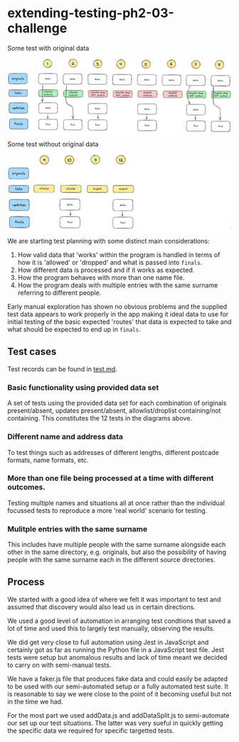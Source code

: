 # extending-testing-ph2-03-challenge

Some test with original data

![combinations with originals](images/has_originals2.png)

Some test without original data

![combinations without originals](images/no_originals5.png)

We are starting test planning with some distinct main considerations:
1. How valid data that 'works' within the program is handled in terms of how it is 'allowed' or 'dropped' and what is passed into `finals`.
2. How different data is processed and if it works as expected.
3. How the program behaves with more than one name file.
4. How the program deals with multiple entries with the same surname referring to different people.

Early manual exploration has shown no obvious problems and the supplied test data appears to work properly in the app making it ideal data to use for initial testing of the basic expected 'routes' that data is expected to take and what should be expected to end up in `finals`.

## Test cases

Test records can be found in [test.md](https://github.com/pablisch/extending-testing-ph2-03-challenge/blob/main/Tests.md).

### Basic functionality using provided data set

A set of tests using the provided data set for each combination of originals present/absent, updates present/absent, allowlist/droplist containing/not containing. This constitutes the 12 tests in the diagrams above.

### Different name and address data

To test things such as addresses of different lengths, different postcade formats, name formats, etc.

### More than one file being processed at a time with different outcomes.

Testing multiple names and situations all at once rather than the individual focussed tests to reproduce a more 'real world' scenario for testing.

### Mulitple entries with the same surname

This includes have multiple people with the same surname alongside each other in the same directory, e.g. originals, but also the possibility of having people with the same surname each in the different source directories.

## Process

We started with a good idea of where we felt it was important to test and assumed that discovery would also lead us in certain directions.

We used a good level of automation in arranging test condtions that saved a lot of time and used this to largely test manually, observing the results.

We did get very close to full automation using Jest in JavaScript and certainly got as far as running the Python file in a JavaScript test file. Jest tests were setup but anomalous results and lack of time meant we decided to carry on with semi-manual tests.

We have a faker.js file that produces fake data and could easily be adapted to be used with our semi-automated setup or a fully automated test suite. It is reasonable to say we were close to the point of it becoming useful but not in the time we had.

For the most part we used addData.js and addDataSplit.js to semi-automate our set up our test situations. The latter was very sueful in quickly getting the specific data we required for specific targetted tests.